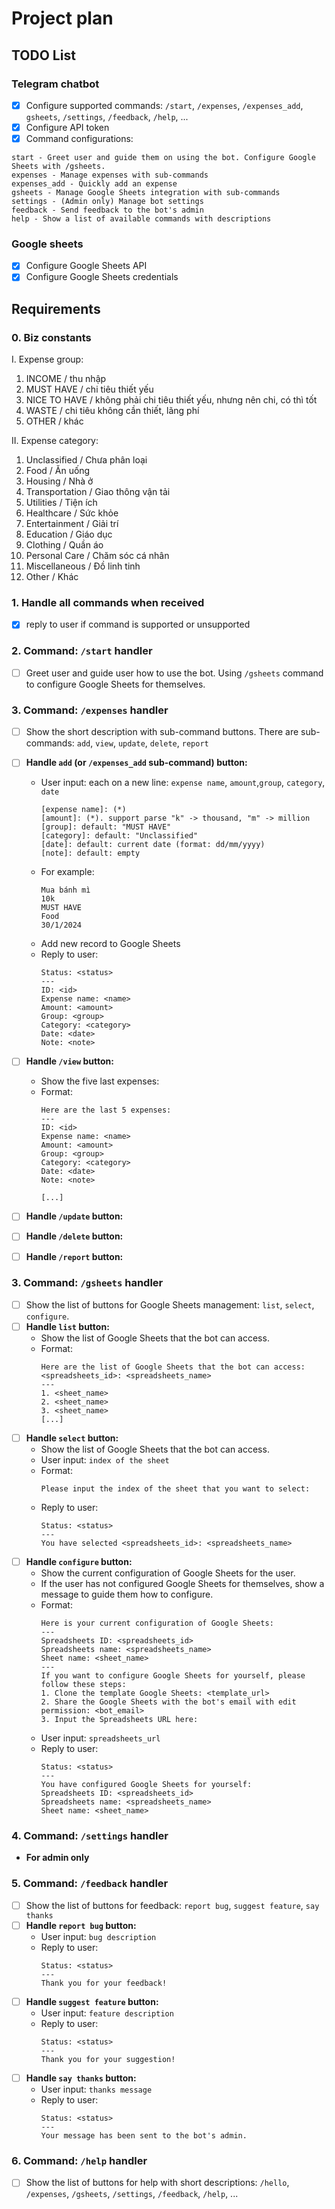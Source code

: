 # Project plan

## TODO List

### Telegram chatbot

- [x] Configure supported commands: `/start`, `/expenses`, `/expenses_add`, `gsheets`, `/settings`, `/feedback`, `/help`, ...
- [x] Configure API token
- [x] Command configurations:
```text
start - Greet user and guide them on using the bot. Configure Google Sheets with /gsheets.
expenses - Manage expenses with sub-commands
expenses_add - Quickly add an expense
gsheets - Manage Google Sheets integration with sub-commands
settings - (Admin only) Manage bot settings
feedback - Send feedback to the bot's admin
help - Show a list of available commands with descriptions
```

### Google sheets

- [x] Configure Google Sheets API
- [x] Configure Google Sheets credentials

## Requirements

### 0. Biz constants

I. Expense group:

1. INCOME / thu nhập
2. MUST HAVE / chi tiêu thiết yếu
3. NICE TO HAVE / không phải chi tiêu thiết yếu, nhưng nên chi, có thì tốt
4. WASTE / chi tiêu không cần thiết, lãng phí
5. OTHER / khác

II. Expense category:

1. Unclassified / Chưa phân loại
2. Food / Ăn uống
3. Housing / Nhà ở
4. Transportation / Giao thông vận tải
5. Utilities / Tiện ích
6. Healthcare / Sức khỏe
7. Entertainment / Giải trí
8. Education / Giáo dục
9. Clothing / Quần áo
10. Personal Care / Chăm sóc cá nhân
11. Miscellaneous / Đồ linh tinh
12. Other / Khác

### 1. Handle all commands when received

- [x] reply to user if command is supported or unsupported

### 2. Command: `/start` handler

- [ ] Greet user and guide user how to use the bot. Using `/gsheets` command to configure Google Sheets for themselves.

### 3. Command: `/expenses` handler

- [ ] Show the short description with sub-command buttons. There are sub-commands: `add`, `view`, `update`, `delete`, `report`
- [ ] **Handle `add` (or `/expenses_add` sub-command) button:**
    + User input: each on a new line: `expense name`, `amount`,`group`, `category`, `date`
      ```
      [expense name]: (*)
      [amount]: (*). support parse "k" -> thousand, "m" -> million
      [group]: default: "MUST HAVE"
      [category]: default: "Unclassified"
      [date]: default: current date (format: dd/mm/yyyy)
      [note]: default: empty
      ```
    + For example:
      ```
      Mua bánh mì
      10k
      MUST HAVE
      Food
      30/1/2024
      ```
    + Add new record to Google Sheets
    + Reply to user:
      ```
      Status: <status>
      --- 
      ID: <id> 
      Expense name: <name>
      Amount: <amount>
      Group: <group>
      Category: <category>
      Date: <date>
      Note: <note>
      ```

- [ ] **Handle `/view` button:**
    + Show the five last expenses:
    + Format:
       ```
       Here are the last 5 expenses:
       --- 
       ID: <id> 
       Expense name: <name>
       Amount: <amount>
       Group: <group>
       Category: <category>
       Date: <date>
       Note: <note>
       
       [...]
       ```

- [ ] **Handle `/update` button:**
- [ ] **Handle `/delete` button:**
- [ ] **Handle `/report` button:**

### 3. Command: `/gsheets` handler

- [ ] Show the list of buttons for Google Sheets management:  `list`, `select`, `configure`.
- [ ] **Handle `list` button:**
    + Show the list of Google Sheets that the bot can access.
    + Format:
      ```
      Here are the list of Google Sheets that the bot can access:
      <spreadsheets_id>: <spreadsheets_name> 
      ---
      1. <sheet_name>
      2. <sheet_name>
      3. <sheet_name>
      [...]
      ```
- [ ] **Handle `select` button:**
    + Show the list of Google Sheets that the bot can access.
    + User input: `index of the sheet`
    + Format:
      ```
      Please input the index of the sheet that you want to select:
      ```
    + Reply to user:
      ```
      Status: <status>
      ---
      You have selected <spreadsheets_id>: <spreadsheets_name>
      ```    
- [ ] **Handle `configure` button:**
    + Show the current configuration of Google Sheets for the user.
    + If the user has not configured Google Sheets for themselves, show a message to guide them how to configure.
    + Format:
      ```
      Here is your current configuration of Google Sheets:
      ---
      Spreadsheets ID: <spreadsheets_id>
      Spreadsheets name: <spreadsheets_name>
      Sheet name: <sheet_name>
      ---
      If you want to configure Google Sheets for yourself, please follow these steps:
      1. Clone the template Google Sheets: <template_url>
      2. Share the Google Sheets with the bot's email with edit permission: <bot_email>
      3. Input the Spreadsheets URL here:
      ```
    + User input: `spreadsheets_url`
    + Reply to user:
      ```
      Status: <status>
      ---
      You have configured Google Sheets for yourself:
      Spreadsheets ID: <spreadsheets_id>
      Spreadsheets name: <spreadsheets_name>
      Sheet name: <sheet_name>
      ```

### 4. Command: `/settings` handler

- **For admin only**

### 5. Command: `/feedback` handler
- [ ] Show the list of buttons for feedback: `report bug`, `suggest feature`, `say thanks`
- [ ] **Handle `report bug` button:**
    + User input: `bug description`
    + Reply to user:
      ```
      Status: <status>
      ---
      Thank you for your feedback!
      ```
- [ ] **Handle `suggest feature` button:**
    + User input: `feature description`
    + Reply to user:
      ```
      Status: <status>
      ---
      Thank you for your suggestion!
      ```
- [ ] **Handle `say thanks` button:**
    + User input: `thanks message`
    + Reply to user:
        ```
        Status: <status>
        ---
        Your message has been sent to the bot's admin.
        ```

### 6. Command: `/help` handler
- [ ] Show the list of buttons for help with short descriptions: `/hello`, `/expenses`, `/gsheets`, `/settings`, `/feedback`, `/help`, ...